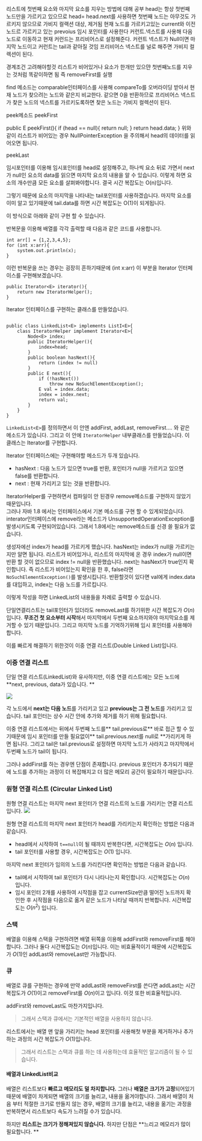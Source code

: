 리스트에 첫번째 요소와 마지막 요소를 지우는 방법에 대해 공부
head는 항상 첫번째 노드만을 가르키고 있으므로 head= head.next를 사용하면 첫번째 노드는 아무것도 가르키지 않으므로 가비지 컬랙션 대상, 제거됨
현재 노드를 가르키고있는 current와 이전 노드르 가르키고 있는 prevoius 임시 포인터를 사용한다
커런트.넥스트를 사용해 다음노드로 이동하고 현재 커런드는 프리비어스로 설정해준다.
커런트 넥스트가 Null이면 마지막 노드이고 커런트는 tail과 같아질 것임
프리비어스 넥스트를 널로 해주면 가비지 컬렉션이 된다. 

경계조건 고려해야할것 
리스트가 비어있거나 요소가 한개만 있으먄
첫번째노드를 지우는 것처럼 똑같이하면 됨
즉 removeFirst를 실행

find 메소드는 comparable인터페이스를 사용해 compareTo를 오버라이딩 받아서 현재 노드가 찾으려는 노드와 같은지 비교한다. 
같으면 0을 반환하므로 프리비어스 넥스트가 찾은 노드의 넥스트를 가르키도록하면 찾은 노드는 가비지 컬렉션이 된다. 

peek메소드
peekFirst

public E peekFirst(){
	if (head == null){
		return null;
     	}
	return head.data;
}
위와 같이 리스트가 비어있는 경우 NullPointerException 을 주의해서 head의 데이터를 읽어오면 됩니다.

peekLast

임시포인터를 이용해 임시포인터를 head로 설정해주고, 하나씩 요소 뒤로 가면서 next가 null인 요소의 data를 읽으면 마지막 요소의 내용을 알 수 있습니다.
이렇게 하면 요소의 개수만큼 모든 요소를 살펴봐야합니다.
결국 시간 복잡도는 O(n)입니다.

그렇기 때문에 요소의 마지막을 나타내는 tail포인터를 사용하겠습니다.
마지막 요소를 이미 알고 있기때문에 tail.data를 하면 시간 복잡도는 O(1)이 되게됩니다.

이 방식으로 아래와 같이 구현 할 수 있습니다.

반복문을 이용해 배열를 각각 출력할 때 다음과 같은 코드를 사용합니다. 
```
int arr[] = {1,2,3,4,5};
for (int x:arr){
	system.out.println(x);
}
```

이런 반복문을 쓰는 경우는 굉장히 흔하기때문에 (int x:arr) 이 부분을 Iterator 인터페이스를 구현해보겠습니다.

```
public Iterator<E> iterator(){ 
	return new IteratorHelper();
} 
```
Iterator 인터페이스를 구현하는 클래스를 만들었습니다.  
```

public class LinkedList<E> implements ListI<E>{
	class IteratorHelper implement Iterator<E>{
		Node<E> index;
		public IteratorHelper(){
			index=head;
		}
		public boolean hasNext(){
			return (index != null)
		}
		public E next(){
			if (!hasNext())
				throw new NoSuchElementException();
			E val = index.data;
			index = index.next;
			return val;
		}
	}
}
```
```LinkedList<E>```를 정의하면서 이 안엔 addFirst, addLast, removeFirst.... 와 같은 메소드가 있습니다. 
그리고 이 안에 ```IteratorHelper``` 내부클래스를 만들었습니다. 
이 클래스는 Iterator를 구현합니다.

Iterator 인터페이스에는 구현해야할 메소드가 두개 있습니다. 
- hasNext : 다음 노드가 있으면 true를 반환, 포인터가 null을 가르키고 있으면 false를 반환합니다. 
- next : 현재 가리키고 있는 것을 반환합니다. 

> 
IteratorHelper를 구현하면서 컴파일이 안 된경우 remove메소드를 구현하지 않았기 때문입니다. <br>
그러나 자바 1.8 에서는 인터페이스에서 기본 메소드를 구현 할 수 있게되었습니다. 
interator인터페이스에 remove라는 메소드가 UnsupportedOperationException를 발생시키도록 구현되어있습니다. 
그래서 1.8에서는 remove메소드를 신경 쓸 필요가 없습니다. 

생성자에선 index가 head를 가르키게 했습니다. 
hasNext는 index가 null을 가르키는지만 알면 됩니다. 
리스트가 비어있거나, 리스트의 마지막에 온 경우 index가 null이면 반환 할 것이 없으므로 index != null을 반환했습니다. 
next는 hasNext가 true인지 확인합니다. 즉 리스트가 비어있는지 확인을 한 후,
false라면 ```NoSuchElementException()```를 발생시킵니다. 
반환할것이 있다면 val에게 index.data를 대입하고, index는 다음 노드를 가르킵니다. 

이렇게 작성을 하면 LinkedList의 내용들을 차례로 출력할 수 있습니다. 

단일연결리스트는 tail포인터가 있더라도 removeLast를 하기위한 시간 복잡도가  $O(n)$입니다. 
**무조건 첫 요소부터 시작**해서 마지막에서 두번째 요소까지와야 마지막요소를 제거할 수 있기 때문입니다.
그리고 마지막 노드를 기억하기위해 임시 포인터를 사용해야합니다. 

이를 빠르게 해결하기 위한것이 이중 연결 리스트(Double Linked List)입니다. 


### 이중 연결 리스트
단일 연결 리스트(LinkedList)와 유사하지만, 이중 연결 리스트에는 모든 노드에 **next, previous, data가 있습니다. **

![](https://images.velog.io/images/nnoshel/post/61315338-fa9b-49ed-a7e8-2075a63cb488/image.png)

각 노드에서 **next는 다음 노드**를 가리키고 있고 **previous는 그 전 노드**를 가리키고 있습니다.
tail 포인터는 상수 시간 안에 추가와 제거를 하기 위해 필요합니다.

이중 연결 리스트에서는 뒤에서 두번째 노드를** tail.previous로** 바로 접근 할 수 있기때문에 임시 포인터를 만들 필요없이** tail.previous.next를 null로 **가리키게 하면 됩니다.
그리고 tail은 tail.previous로 설정하면 마지막 노드가 사라지고 마지막에서 두번째 노드가 tail이 됩니다. 

그러나 addFirst를 하는 경우엔 단점이 존재합니다. 
previous 포인터가 추가되기 때문에 노드를 추가하는 과정이 더 복잡해지고 더 많은 메모리 공간이 필요하기 때문입니다. 


### 원형 연결 리스트 (Circular Linked List)

원형 연결 리스트는 마지막 next 포인터가 연결 리스트의 노드를 가리키는 연결 리스트입니다.
![](https://images.velog.io/images/nnoshel/post/c6df55eb-ec09-4ec7-92d0-d7f1c76c3c80/image.png)

원형 연결 리스트의 마지막 next 포인터가 head를 가리키는지 확인하는 방법은 다음과 같습니다.
- head에서 시작하여 ```t==null```이 될 때까지 반복한다면, 시간복잡도는  $O(n)$ 입니다.
- tail 포인터를 사용할 경우, 시간복잡도는  $O(1)$ 입니다.
 
마지막 next 포인터가 임의의 노드를 가리킨다면 확인하는 방법은 다음과 같습니다.
- tail에서 시작하여 tail 포인터가 다시 나타나는지 확인합니다. 시간복잡도는  $O(n)$ 입니다.
- 임시 포인터 2개를 사용하여 시작점을 잡고 currentSize만큼 떨어진 노드까지 확인한 후 시작점을 다음으로 옮겨 같은 노드가 나타날 때까지 반복합니다. 시간복잡도는  $O(n^2)$ 입니다.


### 스택
배열을 이용해 스택을 구현하려면 배열 뒤쪽을 이용해 addFirst와 removeFirst를 해야합니다.
그러나 둘다 시간복잡도는 $O(n)$입니다.
이는 비효율적이기 때문에 시간복잡도가  $O(1 )$인 addLast와 removeLast만 가능합니다. 

### 큐
배열로 큐를 구현하는 경우에 만약 addLast와 removeFirst를 쓴다면 addLast는 시간복잡도가 $O(1)$이고 removeFirst를 $O(n)$이고 입니다.
이것 또한 비효율적입니다. 

addFirst와 removeLast도 마찬가지입니다. 

> 그래서 스택과 큐에서는 기본적인 배열을 사용하지 않습니다. 

리스트에서는 배열 맨 앞을 가리키는 head 포인터를 사용해첫 부분을 제거하거나 추가하는 과정의 시간 복잡도가 $O(1)$입니다.

> 그래서 리스트는 스택과 큐를 하는 데 사용하는데 효율적인 알고리즘이 될 수 있습니다.

#### 배열과 LinkedList비교
배열은 리스트보다 **빠르고 메모리도 덜 차지합니다.**
그러나 **배열은 크기가 고정**되어있기때문에 배열이 차게되면 배열의 크기를 늘리고, 내용을 옮겨야합니다. 
그래서 배열이 처음 부터 적절한 크기로 만들지 않는 경우, 배열의 크기를 늘리고, 내용을 옮기는 과정을 반복하면서 리스트보다 속도가 느려질 수가 있습니다. 

하지만 **리스트는 크기가 정해져있지 않습니다.**
하지만 단점은 **느리고 메모리가 많이 필요합니다. **
